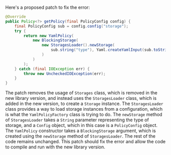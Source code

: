 Here's a proposed patch to fix the error:
```java
@Override
public Policy<?> getPolicy(final PolicyConfig config) {
    final PolicyConfig sub = config.config("storage");
    try {
        return new YamlPolicy(
            new BlockingStorage(
                new StoragesLoader().newStorage(
                    sub.string("type"), Yaml.createYamlInput(sub.toString()).readYamlMapping()
                )
            )
        );
    } catch (final IOException err) {
        throw new UncheckedIOException(err);
    }
}
```
The patch removes the usage of `Storages` class, which is removed in the new library version, and instead uses the `StoragesLoader` class, which is added in the new version, to create a `Storage` instance.
The `StoragesLoader` class provides a way to load storage instances from a configuration, which is what the `YamlPolicyFactory` class is trying to do.
The `newStorage` method of `StoragesLoader` takes a `String` parameter representing the type of storage, and a `Config` object, which in this case is a `PolicyConfig` object.
The `YamlPolicy` constructor takes a `BlockingStorage` argument, which is created using the `newStorage` method of `StoragesLoader`.
The rest of the code remains unchanged.
This patch should fix the error and allow the code to compile and run with the new library version.